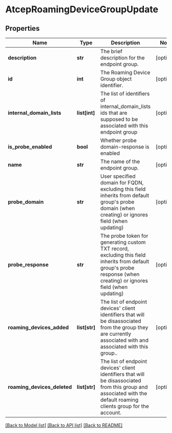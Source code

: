 # AtcepRoamingDeviceGroupUpdate

## Properties
Name | Type | Description | Notes
------------ | ------------- | ------------- | -------------
**description** | **str** | The brief description for the endpoint group. | [optional] 
**id** | **int** | The Roaming Device Group object identifier. | [optional] 
**internal_domain_lists** | **list[int]** | The list of identifiers of internal_domain_lists ids that are supposed to be associated with this endpoint group | [optional] 
**is_probe_enabled** | **bool** | Whether probe domain-response is enabled | [optional] 
**name** | **str** | The name of the endpoint group. | [optional] 
**probe_domain** | **str** | User specified domain for FQDN, excluding this field inherits from default group&#39;s probe domain (when creating) or ignores field (when updating) | [optional] 
**probe_response** | **str** | The probe token for generating custom TXT record, excluding this field inherits from default group&#39;s probe response (when creating) or ignores field (when updating) | [optional] 
**roaming_devices_added** | **list[str]** | The list of endpoint devices&#39; client identifiers that will be disassociated from the group they are currently associated with and associated with this group.. | [optional] 
**roaming_devices_deleted** | **list[str]** | The list of endpoint devices&#39; client identifiers that will be disassociated from this group and associated with the default roaming clients group for the account. | [optional] 

[[Back to Model list]](../README.md#documentation-for-models) [[Back to API list]](../README.md#documentation-for-api-endpoints) [[Back to README]](../README.md)


